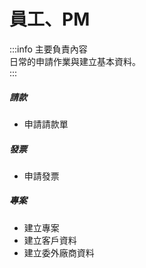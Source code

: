 # 員工、PM

:::info 主要負責內容  
日常的申請作業與建立基本資料。  
:::

##### **請款**
- 申請請款單  
##### **發票**
- 申請發票
##### **專案**
- 建立專案
- 建立客戶資料
- 建立委外廠商資料
